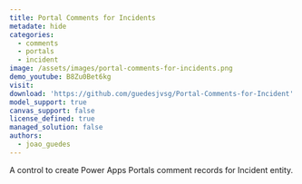 ```yaml
---
title: Portal Comments for Incidents
metadate: hide
categories:
  - comments
  - portals
  - incident
image: /assets/images/portal-comments-for-incidents.png
demo_youtube: B8Zu0Bet6kg
visit:
download: 'https://github.com/guedesjvsg/Portal-Comments-for-Incident'
model_support: true
canvas_support: false
license_defined: true
managed_solution: false
authors:
  - joao_guedes
---
```

A control to create Power Apps Portals comment records for Incident entity.
